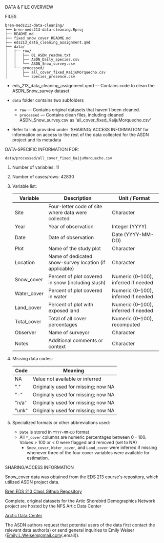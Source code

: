 DATA & FILE OVERVIEW

FILES

``` text
bren-meds213-data-cleaning/
├── bren-meds213-data-cleaning.Rproj
├── README.md
├── fixed_snow_cover_README.md
├── eds213_data_cleaning_assignment.qmd
├── data/
│   ├── raw/
│   │   ├── 01_ASDN_readme.txt
│   │   ├── ASDN_Daily_species.csv
│   │   └── ASDN_Snow_survey.csv
│   └── processed/
│       ├── all_cover_fixed_KaijuMorquecho.csv
│       └── species_presence.csv
```

-   eds_213_data_cleaning_assignment.qmd — Contains code to clean the ASDN_Snow_survey dataset

-   `data` folder contains two subfolders

    -   `raw` — Contains original datasets that haven't been cleaned.
    -   `processed` — Contains clean files, including cleaned ASDN_Snow_survey.csv as 'all_cover_fixed_KaijuMorquecho.csv'

-   Refer to link provided under 'SHARING/ ACCESS INFORMATION' for information on access to the rest of the data collected for the ASDN project and its metadata

DATA-SPECIFIC INFORMATION FOR:

`data/processed/all_cover_fixed_KaijuMorquecho.csv`

1.  Number of variables: 11

2.  Number of cases/rows: 42830

3.  Variable list:

    | Variable | Description | Unit / Format |
    |----|----|----|
    | Site | Four-letter code of site where data were collected | Character |
    | Year | Year of observation | Integer (YYYY) |
    | Date | Date of observation | Date (YYYY-MM-DD) |
    | Plot | Name of the study plot | Character |
    | Location | Name of dedicated snow-survey location (if applicable) | Character |
    | Snow_cover | Percent of plot covered in snow (including slush) | Numeric (0–100), inferred if needed |
    | Water_cover | Percent of plot covered in water | Numeric (0–100), inferred if needed |
    | Land_cover | Percent of plot with exposed land | Numeric (0–100), inferred if needed |
    | Total_cover | Total of all cover percentages | Numeric (0–100), recomputed |
    | Observer | Name of surveyor | Character |
    | Notes | Additional comments or context | Character |

4.  Missing data codes:

    | Code  | Meaning                             |
    |-------|-------------------------------------|
    | NA    | Value not available or inferred     |
    | "."   | Originally used for missing; now NA |
    | "-"   | Originally used for missing; now NA |
    | "n/a" | Originally used for missing; now NA |
    | "unk" | Originally used for missing; now NA |

5.  Specialized formats or other abbreviations used:

    -   `Date` is stored in `YYYY-MM-DD` format
    -   All `*_cover` columns are numeric percentages between 0 - 100. Values \> 100 or \< 0 were flagged and removed (set to NA)
        -   `Snow_cover`, `Water_cover`, and `Land_cover` were inferred if missing whenever three of the four cover variables were available for estimation.

SHARING/ACCESS INFORMATION

Snow_cover data was obtained from the EDS 213 course's repository, which utilized ASDN project data.

[Bren EDS 213 Class Github Repository](https://github.com/UCSB-Library-Research-Data-Services/bren-meds213-data-cleaning.git)

Complete, original datasets for the Artic Shorebird Demographics Network project are hosted by the NFS Artic Data Center

[Arctic Data Center](https://arcticdata.io/catalog/view/doi%3A10.18739%2FA2CD5M)

The ASDN authors request that potential users of the data first contact the relevant data author(s) or send general inquiries to Emily Weiser ([Emily.L.Weiser\@gmail.com](mailto:Emily.L.Weiser@gmail.com){.email}).
